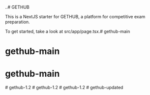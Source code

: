..# GETHUB

This is a NextJS starter for GETHUB, a platform for competitive exam preparation.

To get started, take a look at src/app/page.tsx.# gethub-main
# gethub-main
# gethub-main
#   g e t h u b - 1 . 2  
 #   g e t h u b - 1 . 2  
 #   g e t h u b - 1 . 2  
 #   g e t h u b - u p d a t e d  
 